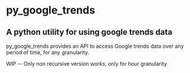 # py_google_trends

## A python utility for using google trends data

py_google_trends provides an API to access Google trends data over any period of time, for any granularity. 

WIP -- Only non recursive version works, only for hour granularity



